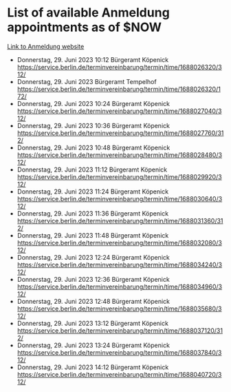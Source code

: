# List of available Anmeldung appointments as of $NOW
[Link to Anmeldung website](https://service.berlin.de/terminvereinbarung/termin/tag.php?termin=1&anliegen[]=120686&dienstleisterlist=122210,122217,327316,122219,327312,122227,327314,122231,327346,122243,327348,122254,122252,329742,122260,329745,122262,329748,122271,327278,122273,327274,122277,327276,330436,122280,327294,122282,327290,122284,327292,122291,327270,122285,327266,122286,327264,122296,327268,150230,329760,122297,327286,122294,327284,122312,329763,122314,329775,122304,327330,122311,327334,122309,327332,317869,122281,327352,122279,329772,122283,122276,327324,122274,327326,122267,329766,122246,327318,122251,327320,122257,327322,122208,327298,122226,327300&herkunft=http%3A%2F%2Fservice.berlin.de%2Fdienstleistung%2F120686%2F)
- Donnerstag, 29. Juni 2023 10:12 Bürgeramt Köpenick https://service.berlin.de/terminvereinbarung/termin/time/1688026320/312/
- Donnerstag, 29. Juni 2023  Bürgeramt Tempelhof https://service.berlin.de/terminvereinbarung/termin/time/1688026320/172/
- Donnerstag, 29. Juni 2023 10:24 Bürgeramt Köpenick https://service.berlin.de/terminvereinbarung/termin/time/1688027040/312/
- Donnerstag, 29. Juni 2023 10:36 Bürgeramt Köpenick https://service.berlin.de/terminvereinbarung/termin/time/1688027760/312/
- Donnerstag, 29. Juni 2023 10:48 Bürgeramt Köpenick https://service.berlin.de/terminvereinbarung/termin/time/1688028480/312/
- Donnerstag, 29. Juni 2023 11:12 Bürgeramt Köpenick https://service.berlin.de/terminvereinbarung/termin/time/1688029920/312/
- Donnerstag, 29. Juni 2023 11:24 Bürgeramt Köpenick https://service.berlin.de/terminvereinbarung/termin/time/1688030640/312/
- Donnerstag, 29. Juni 2023 11:36 Bürgeramt Köpenick https://service.berlin.de/terminvereinbarung/termin/time/1688031360/312/
- Donnerstag, 29. Juni 2023 11:48 Bürgeramt Köpenick https://service.berlin.de/terminvereinbarung/termin/time/1688032080/312/
- Donnerstag, 29. Juni 2023 12:24 Bürgeramt Köpenick https://service.berlin.de/terminvereinbarung/termin/time/1688034240/312/
- Donnerstag, 29. Juni 2023 12:36 Bürgeramt Köpenick https://service.berlin.de/terminvereinbarung/termin/time/1688034960/312/
- Donnerstag, 29. Juni 2023 12:48 Bürgeramt Köpenick https://service.berlin.de/terminvereinbarung/termin/time/1688035680/312/
- Donnerstag, 29. Juni 2023 13:12 Bürgeramt Köpenick https://service.berlin.de/terminvereinbarung/termin/time/1688037120/312/
- Donnerstag, 29. Juni 2023 13:24 Bürgeramt Köpenick https://service.berlin.de/terminvereinbarung/termin/time/1688037840/312/
- Donnerstag, 29. Juni 2023 14:12 Bürgeramt Köpenick https://service.berlin.de/terminvereinbarung/termin/time/1688040720/312/
